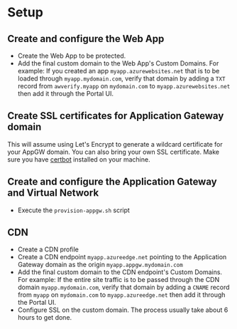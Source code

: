 # Setup

## Create and configure the Web App

- Create the Web App to be protected.
- Add the final custom domain to the Web App's Custom Domains.
  For example: If you created an app `myapp.azurewebsites.net` that is to be loaded through `myapp.mydomain.com`, verify that domain by adding a `TXT` record from `awverify.myapp` on `mydomain.com` to `myapp.azurewebsites.net` then add it through the Portal UI.

## Create SSL certificates for Application Gateway domain

This will assume using Let's Encrypt to generate a wildcard certificate for your AppGW domain. You can also bring your own SSL certificate. Make sure you have [certbot](https://certbot.eff.org/) installed on your machine.

## Create and configure the Application Gateway and Virtual Network

- Execute the `provision-appgw.sh` script

## CDN

- Create a CDN profile
- Create a CDN endpoint `myapp.azureedge.net` pointing to the Application Gateway domain as the origin `myapp.appgw.mydomain.com`
- Add the final custom domain to the CDN endpoint's Custom Domains.
  For example: If the entire site traffic is to be passed through the CDN domain `myapp.mydomain.com`, verify that domain by adding a `CNAME` record from `myapp` on `mydomain.com` to `myapp.azureedge.net` then add it through the Portal UI.
- Configure SSL on the custom domain. The process usually take about 6 hours to get done.